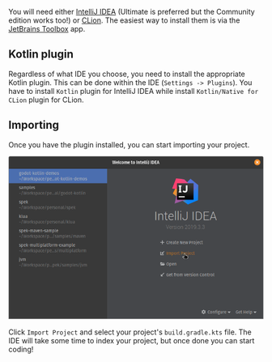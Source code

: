 You will need either [IntelliJ IDEA](https://jetbrains.com/idea) (Ultimate is preferred but the Community edition works too!) or [CLion](https://www.jetbrains.com/clion/). The easiest way to install them is via the [JetBrains Toolbox](https://www.jetbrains.com/toolbox-app/) app.


## Kotlin plugin
Regardless of what IDE you choose, you need to install the appropriate Kotlin plugin. This can be done within the IDE (`Settings -> Plugins`). You have to install `Kotlin` plugin for IntelliJ IDEA while install `Kotlin/Native for CLion` plugin for CLion.

## Importing
Once you have the plugin installed, you can start importing your project.

![Import](../assets/img/import.png)

Click `Import Project` and select your project's `build.gradle.kts` file. The IDE will take some time to index your project, but once done you can start coding!